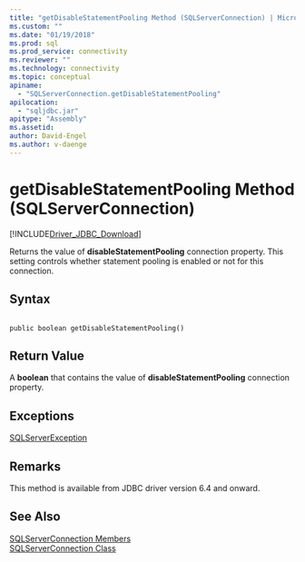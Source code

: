 ```yaml
---
title: "getDisableStatementPooling Method (SQLServerConnection) | Microsoft Docs"
ms.custom: ""
ms.date: "01/19/2018"
ms.prod: sql
ms.prod_service: connectivity
ms.reviewer: ""
ms.technology: connectivity
ms.topic: conceptual
apiname: 
  - "SQLServerConnection.getDisableStatementPooling"
apilocation: 
  - "sqljdbc.jar"
apitype: "Assembly"
ms.assetid:
author: David-Engel
ms.author: v-daenge
---
```

# getDisableStatementPooling Method (SQLServerConnection)
[!INCLUDE[Driver_JDBC_Download](../../../includes/driver_jdbc_download.md)]

 Returns the value of **disableStatementPooling** connection property. This setting controls whether statement pooling is enabled or not for this connection.

## Syntax  
  
```  
  
public boolean getDisableStatementPooling()  
```  

## Return Value
 A **boolean** that contains the value of **disableStatementPooling** connection property.

## Exceptions  
 [SQLServerException](../../../connect/jdbc/reference/sqlserverexception-class.md)  
 
## Remarks  
 This method is available from JDBC driver version 6.4 and onward.
 
## See Also  
 [SQLServerConnection Members](../../../connect/jdbc/reference/sqlserverconnection-members.md)   
 [SQLServerConnection Class](../../../connect/jdbc/reference/sqlserverconnection-class.md)  
  
  
